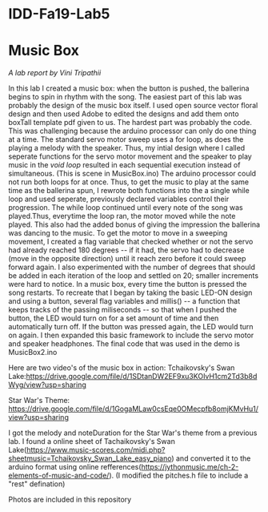 # IDD-Fa19-Lab5
# Music Box

*A lab report by Vini Tripathii*

In this lab I created a music box: when the button is pushed, the ballerina begins to spin in rhythm with the song. 
The easiest part of this lab was probably the design of the music box itself. I used open source vector floral design and then used Adobe
to edited the designs and add them onto boxTall template pdf given to us. The hardest part was probably the code. This was challenging 
because the arduino processor can only do one thing at a time. The standard servo motor sweep uses a for loop, as does the playing a 
melody with the speaker. Thus, my intial design where I called seperate functions for the servo motor movement and the speaker to play 
music in the *void loop* resulted in each sequential execution instead of simultaneous. (This is scene in MusicBox.ino) 
The arduino processor could not run both loops for at once. 
Thus, to get the music to play at the same time as the ballerina spun, I rewrote both functions into the a single while loop and used 
seperate, previously declared variables control their progression. The while loop continued until every note of the song was played.Thus, everytime the loop ran, the motor moved while the note played. This also had the added bonus of giving the impression the ballerina was dancing to the music.
To get the motor to move in a sweeping movement, I created a flag variable that checked whether or not the servo had already reached 180
degrees -- if it had, the servo had to decrease (move in the opposite direction) until it reach zero before it could sweep forward again.
I also experimented with the number of degrees that should be added in each iteration of the loop and settled on 20; smaller increments were hard to notice. 
In a music box, every time the button is pressed the song restarts. To recreate that I began by taking the basic LED-ON design and using
a button, several flag variables and millis() -- a function that keeps tracks of the passing miliseconds -- so that when I pushed the button, the LED would turn on for a set amount of time and then automatically turn off. If the button was pressed again, the LED would turn 
on again.
I then expanded this basic framework to include the servo motor and speaker headphones. The final code that was used in the demo is
MusicBox2.ino

Here are two video's of the music box in action:
Tchaikovsky's Swan Lake:https://drive.google.com/file/d/1SDtanDW2EF9xu3KOIvH1cm2Td3b8dWyg/view?usp=sharing


Star War's Theme: https://drive.google.com/file/d/1GogaMLaw0csEqe0OMecpfb8omjKMvHu1/view?usp=sharing

I got the melody and noteDuration for the Star War's theme from a previous lab. I found a online sheet of Tachaikovsky's Swan Lake(https://www.music-scores.com/midi.php?sheetmusic=Tchaikovsky_Swan_Lake_easy_piano) and
converted it to the arduino format using online refferences(https://jythonmusic.me/ch-2-elements-of-music-and-code/). 
(I modified the pitches.h file to include a "rest" defination)

Photos are included in this repository
